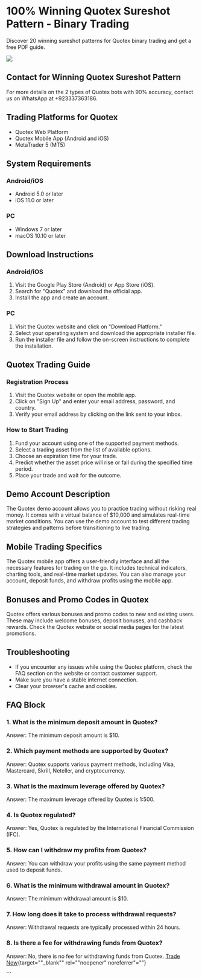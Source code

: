 # 100% Winning Quotex Sureshot Pattern - Binary Trading

Discover 20 winning sureshot patterns for Quotex binary trading and get
a free PDF guide.

[![](https://static.quotex.io/files/4_en/300_250.jpg)](https://traff.sbs/brokerqxlid)

## Contact for Winning Quotex Sureshot Pattern

For more details on the 2 types of Quotex bots with 90% accuracy,
contact us on WhatsApp at +923337363186.

## Trading Platforms for Quotex

-   Quotex Web Platform
-   Quotex Mobile App (Android and iOS)
-   MetaTrader 5 (MT5)

## System Requirements

### Android/iOS

-   Android 5.0 or later
-   iOS 11.0 or later

### PC

-   Windows 7 or later
-   macOS 10.10 or later

## Download Instructions

### Android/iOS

1.  Visit the Google Play Store (Android) or App Store (iOS).
2.  Search for "Quotex" and download the official app.
3.  Install the app and create an account.

### PC

1.  Visit the Quotex website and click on "Download Platform."
2.  Select your operating system and download the appropriate installer
    file.
3.  Run the installer file and follow the on-screen instructions to
    complete the installation.

## Quotex Trading Guide

### Registration Process

1.  Visit the Quotex website or open the mobile app.
2.  Click on "Sign Up" and enter your email address, password, and
    country.
3.  Verify your email address by clicking on the link sent to your
    inbox.

### How to Start Trading

1.  Fund your account using one of the supported payment methods.
2.  Select a trading asset from the list of available options.
3.  Choose an expiration time for your trade.
4.  Predict whether the asset price will rise or fall during the
    specified time period.
5.  Place your trade and wait for the outcome.

## Demo Account Description

The Quotex demo account allows you to practice trading without risking
real money. It comes with a virtual balance of \$10,000 and simulates
real-time market conditions. You can use the demo account to test
different trading strategies and patterns before transitioning to live
trading.

## Mobile Trading Specifics

The Quotex mobile app offers a user-friendly interface and all the
necessary features for trading on the go. It includes technical
indicators, charting tools, and real-time market updates. You can also
manage your account, deposit funds, and withdraw profits using the
mobile app.

## Bonuses and Promo Codes in Quotex

Quotex offers various bonuses and promo codes to new and existing users.
These may include welcome bonuses, deposit bonuses, and cashback
rewards. Check the Quotex website or social media pages for the latest
promotions.

## Troubleshooting

-   If you encounter any issues while using the Quotex platform, check
    the FAQ section on the website or contact customer support.
-   Make sure you have a stable internet connection.
-   Clear your browser\'s cache and cookies.

## FAQ Block

### 1. What is the minimum deposit amount in Quotex?

Answer: The minimum deposit amount is \$10.

### 2. Which payment methods are supported by Quotex?

Answer: Quotex supports various payment methods, including Visa,
Mastercard, Skrill, Neteller, and cryptocurrency.

### 3. What is the maximum leverage offered by Quotex?

Answer: The maximum leverage offered by Quotex is 1:500.

### 4. Is Quotex regulated?

Answer: Yes, Quotex is regulated by the International Financial
Commission (IFC).

### 5. How can I withdraw my profits from Quotex?

Answer: You can withdraw your profits using the same payment method used
to deposit funds.

### 6. What is the minimum withdrawal amount in Quotex?

Answer: The minimum withdrawal amount is \$10.

### 7. How long does it take to process withdrawal requests?

Answer: Withdrawal requests are typically processed within 24 hours.

### 8. Is there a fee for withdrawing funds from Quotex?

Answer: No, there is no fee for withdrawing funds from Quotex. [Trade
Now](\%22https://traff.sbs/brokerqxsignup\%22){target=""_blank""
rel=""noopener" noreferrer"=""}

\`\`\`


